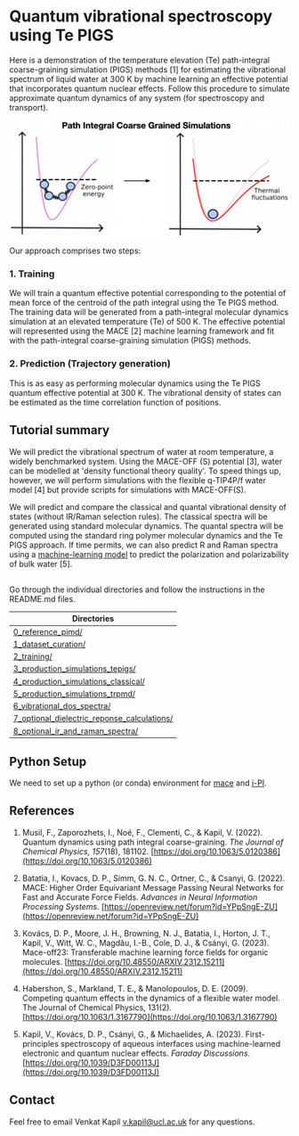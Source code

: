 # Quantum vibrational spectroscopy using Te PIGS

Here is a demonstration of the temperature elevation (Te) path-integral coarse-graining simulation (PIGS) methods [1] for estimating the vibrational spectrum of liquid water at 300 K by machine learning an effective potential that incorporates quantum nuclear effects. Follow this procedure to simulate approximate quantum dynamics of any system (for spectroscopy and transport). 

![A schematic of the PIGS approach](PIGS.png)

Our approach comprises two steps: 

### 1. Training

We will train a quantum effective potential corresponding to the potential of mean force of the centroid of the path integral using the Te PIGS method. The training data will be generated from a path-integral molecular dynamics simulation at an elevated temperature (Te) of 500 K. The effective potential will represented using the MACE [2] machine learning framework and fit with the path-integral coarse-graining simulation (PIGS) methods. 

### 2. Prediction (Trajectory generation)

This is as easy as performing molecular dynamics using the Te PIGS quantum effective potential at 300 K. The vibrational density of states can be estimated as the time correlation function of positions. 

## Tutorial summary 

We will predict the vibrational spectrum of water at room temperature, a widely benchmarked system. Using the MACE-OFF (S) potential [3], water can be modelled at 'density functional theory quality'. To speed things up, however, we will perform simulations with the flexible q-TIP4P/f water model [4] but provide scripts for simulations with MACE-OFF(S). 

We will predict and compare the classical and quantal vibrational density of states (without IR/Raman selection rules). The classical spectra will be generated using standard molecular dynamics. The quantal spectra will be computed using the standard ring polymer molecular dynamics and the Te PIGS approach. If time permits, we can also predict R and Raman spectra using a [machine-learning model](https://github.com/venkatkapil24/ML-quantum-vibrational-spectroscopy) to predict the polarization and polarizability of bulk water [5].  

##

Go through the individual directories and follow the instructions in the README.md files. 

| Directories                                    |
|------------------------------------------------|
| [0_reference_pimd/](./0_reference_pimd/)       |
| [1_dataset_curation/](./1_dataset_curation/)   |
| [2_training/](./2_training/)                   |
| [3_production_simulations_tepigs/](./3_production_simulations_tepigs/) |
| [4_production_simulations_classical/](./4_production_simulations_classical/) |
| [5_production_simulations_trpmd/](./5_production_simulations_trpmd/) |
| [6_vibrational_dos_spectra/](./6_vibrational_dos_spectra/) |
| [7_optional_dielectric_reponse_calculations/](./7_optional_dielectric_reponse_calculations/) |
| [8_optional_ir_and_raman_spectra/](./8_optional_ir_and_raman_spectra/) |

## Python Setup

We need to set up a python (or conda) environment for [mace](https://github.com/ACEsuit/mace) and [i-PI](https://github.com/i-pi/i-pi). 

## References 

1. Musil, F., Zaporozhets, I., Noé, F., Clementi, C., & Kapil, V. (2022). Quantum dynamics using path integral coarse-graining. *The Journal of Chemical Physics, 157*(18), 181102. [https://doi.org/10.1063/5.0120386](https://doi.org/10.1063/5.0120386)

2. Batatia, I., Kovacs, D. P., Simm, G. N. C., Ortner, C., & Csanyi, G. (2022). MACE: Higher Order Equivariant Message Passing Neural Networks for Fast and Accurate Force Fields. *Advances in Neural Information Processing Systems*. [https://openreview.net/forum?id=YPpSngE-ZU](https://openreview.net/forum?id=YPpSngE-ZU)

3. Kovács, D. P., Moore, J. H., Browning, N. J., Batatia, I., Horton, J. T., Kapil, V., Witt, W. C., Magdău, I.-B., Cole, D. J., & Csányi, G. (2023). Mace-off23: Transferable machine learning force fields for organic molecules. [https://doi.org/10.48550/ARXIV.2312.15211](https://doi.org/10.48550/ARXIV.2312.15211)

4. Habershon, S., Markland, T. E., & Manolopoulos, D. E. (2009). Competing quantum effects in the dynamics of a flexible water model. The Journal of Chemical Physics, 131(2). [https://doi.org/10.1063/1.3167790](https://doi.org/10.1063/1.3167790)

5. Kapil, V., Kovács, D. P., Csányi, G., & Michaelides, A. (2023). First-principles spectroscopy of aqueous interfaces using machine-learned electronic and quantum nuclear effects. *Faraday Discussions*. [https://doi.org/10.1039/D3FD00113J](https://doi.org/10.1039/D3FD00113J)


## Contact

Feel free to email Venkat Kapil [v.kapil@ucl.ac.uk](v.kapil@ucl.ac.uk) for any questions. 

